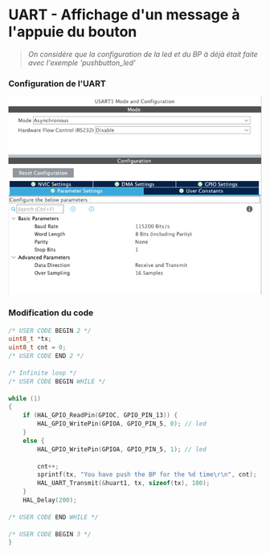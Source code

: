 # UART - Affichage d'un message à l'appuie du bouton

> *On considére que la configuration de la led et du BP à déjà était faite avec l'exemple 'pushbutton_led'*


### Configuration de l'UART
![](./img/uart_conf.png)

### Modification du code
```c
/* USER CODE BEGIN 2 */
uint8_t *tx;
uint8_t cnt = 0;
/* USER CODE END 2 */

/* Infinite loop */
/* USER CODE BEGIN WHILE */

while (1)
{
    if (HAL_GPIO_ReadPin(GPIOC, GPIO_PIN_13)) {
        HAL_GPIO_WritePin(GPIOA, GPIO_PIN_5, 0); // led
    }
    else {
        HAL_GPIO_WritePin(GPIOA, GPIO_PIN_5, 1); // led

        cnt++;
        sprintf(tx, "You have push the BP for the %d time\r\n", cnt);
        HAL_UART_Transmit(&huart1, tx, sizeof(tx), 100);
    }
    HAL_Delay(200);

/* USER CODE END WHILE */

/* USER CODE BEGIN 3 */
}
```
